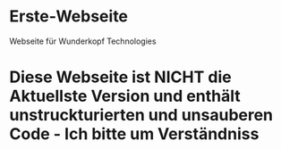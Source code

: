 # Erste-Webseite
Webseite für Wunderkopf Technologies
# Diese Webseite ist NICHT die Aktuellste Version und enthält unstruckturierten und unsauberen Code - Ich bitte um Verständniss
